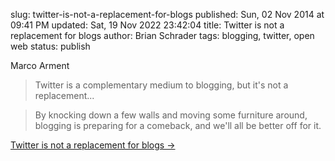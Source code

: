 slug: twitter-is-not-a-replacement-for-blogs
published: Sun, 02 Nov 2014 at 09:41 PM
updated: Sat, 19 Nov 2022 23:42:04 
title: Twitter is not a replacement for blogs
author: Brian Schrader
tags: blogging, twitter, open web
status: publish

Marco Arment
> Twitter is a complementary medium to blogging, but it's not a replacement...

> By knocking down a few walls and moving some furniture around, blogging is preparing for a comeback, and we'll all be better off for it.

[Twitter is not a replacement for blogs &#8594;](http://www.marco.org/2014/11/01/short-form-blogging)